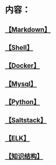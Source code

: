 # 内容：

## [【Markdown】](/Porject/Markdown)

## [【Shell】](/Porject/Shell)

## [【Docker】](/Porject/Docker)

## [【Mysql】](/Porject/Mysql)

## [【Python】](/Porject/Python)

## [【Saltstack】](/Porject/Saltstack)

## [【ELK】](/Porject/ELK)

## [【知识结构】](/Porject/PIC/ck.png)

